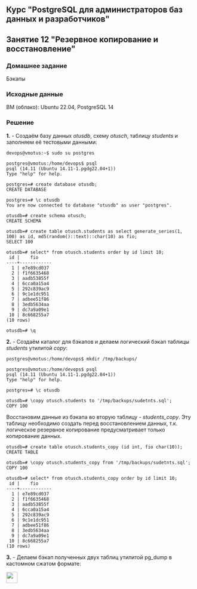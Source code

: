 ## Курс "PostgreSQL для администраторов баз данных и разработчиков"

## Занятие 12 "Резервное копирование и восстановление"

### Домашнее задание
Бэкапы

### Исходные данные
ВМ (облако): Ubuntu 22.04, PostgreSQL 14

### Решение

**1.** - Создаём базу данных _otusdb_, схему _otusch_, таблицу _students_ и заполняем её тестовыми данными:
```
devops@vmotus:~$ sudo su postgres

postgres@vmotus:/home/devops$ psql
psql (14.11 (Ubuntu 14.11-1.pgdg22.04+1))
Type "help" for help.

postgres=# create database otusdb;
CREATE DATABASE

postgres=# \c otusdb
You are now connected to database "otusdb" as user "postgres".

otusdb=# create schema otusch;
CREATE SCHEMA

otusdb=# create table otusch.students as select generate_series(1, 100) as id, md5(random()::text)::char(10) as fio;
SELECT 100

otusdb=# select* from otusch.students order by id limit 10;
 id |    fio
----+------------
  1 | e7e89cd037
  2 | f1f6635468
  3 | aadb53855f
  4 | 6cca0a15a4
  5 | 292c839ac9
  6 | 9c1e1dc951
  7 | adbee51f86
  8 | 3edb5634aa
  9 | dc7a9a09e1
 10 | 8c668255a7
(10 rows)

otusdb=# \q
```

**2.** - Создаём каталог для бэкапов и делаем логический бэкап таблицы _students_ утилитой _copy_:
```
postgres@vmotus:/home/devops$ mkdir /tmp/backups/

postgres@vmotus:/home/devops$ psql
psql (14.11 (Ubuntu 14.11-1.pgdg22.04+1))
Type "help" for help.

postgres=# \c otusdb

otusdb=# \copy otusch.students to '/tmp/backups/sudetnts.sql';
COPY 100
```


Восстановим данные из бэкапа во вторую таблицу - _students_copy_. Эту таблицу необходимо создать перед восстановлением данных, т.к. логическое резервное копирование предусматривает только копирование данных.
```
otusdb=# create table otusch.students_copy (id int, fio char(10));
CREATE TABLE

otusdb=# \copy otusch.students_copy from '/tmp/backups/sudetnts.sql';
COPY 100

otusdb=# select* from otusch.students_copy order by id limit 10;
 id |    fio
----+------------
  1 | e7e89cd037
  2 | f1f6635468
  3 | aadb53855f
  4 | 6cca0a15a4
  5 | 292c839ac9
  6 | 9c1e1dc951
  7 | adbee51f86
  8 | 3edb5634aa
  9 | dc7a9a09e1
 10 | 8c668255a7
(10 rows)
```

**3.** - Делаем бэкап полученных двух таблиц утилитой pg_dump в кастомном сжатом формате:






<code><img height="30" src="https://cdn.jsdelivr.net/npm/simple-icons@3.13.0/icons/postgresql.svg"></code>

